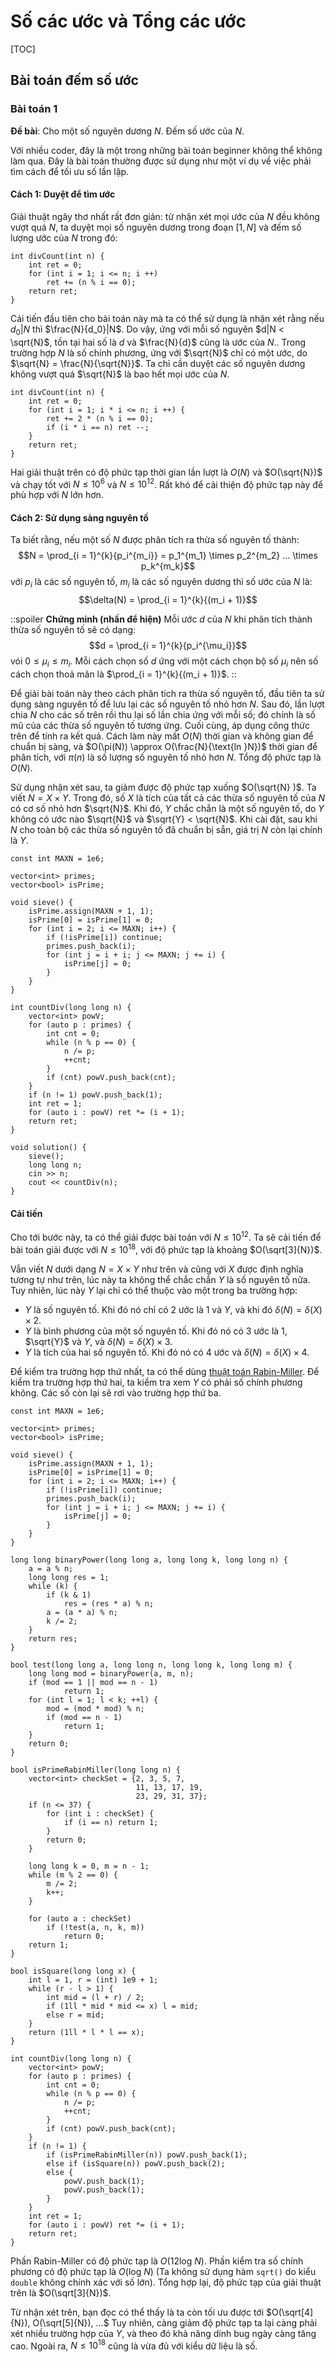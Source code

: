 # Số các ước và Tổng các ước

[TOC]

## Bài toán đếm số ước

### Bài toán 1

**Đề bài**: Cho một số nguyên dương $N$. Đếm số ước của $N$.

Với nhiều coder, đây là một trong những bài toán beginner không thể không làm qua. Đây là bài toán thường được sử dụng như một ví dụ về việc phải tìm cách để tối ưu số lần lặp.

#### Cách 1: Duyệt để tìm ước

Giải thuật ngây thơ nhất rất đơn giản: từ nhận xét mọi ước của $N$ đều không vượt quá $N$, ta duyệt mọi số nguyên dương trong đoạn $[1, N]$ và đếm số lượng ước của $N$ trong đó:

```cpp=
int divCount(int n) {
    int ret = 0;
    for (int i = 1; i <= n; i ++)
        ret += (n % i == 0);
    return ret;
}
```

Cải tiến đầu tiên cho bài toán này mà ta có thể sử dụng là nhận xét rằng nếu $d_0|N$ thì $\frac{N}{d_0}|N$. Do vậy, ứng với mỗi số nguyên $d|N < \sqrt{N}$, tồn tại hai số là $d$ và $\frac{N}{d}$ cũng là ước của $N$.. Trong trường hợp $N$ là số chính phương, ứng với $\sqrt{N}$ chỉ có một ước, do $\sqrt{N} = \frac{N}{\sqrt{N}}$. Ta chỉ cần duyệt các số nguyên dương không vượt quá $\sqrt{N}$ là bao hết mọi ước của $N$.

```cpp=
int divCount(int n) {
    int ret = 0;
    for (int i = 1; i * i <= n; i ++) {
        ret += 2 * (n % i == 0);
        if (i * i == n) ret --;
    }
    return ret;
}
```

Hai giải thuật trên có độ phức tạp thời gian lần lượt là $O(N)$ và $O(\sqrt{N})$ và chạy tốt với $N \leq 10^6$ và $N \leq 10^{12}$. Rất khó để cải thiện độ phức tạp này để phù hợp với $N$ lớn hơn.

#### Cách 2: Sử dụng sàng nguyên tố

Ta biết rằng, nếu một số $N$ được phân tích ra thừa số nguyên tố thành:
$$N = \prod_{i = 1}^{k}{p_i^{m_i}} = p_1^{m_1} \times p_2^{m_2} ... \times p_k^{m_k}$$
với $p_i$ là các số nguyên tố, $m_i$ là các số nguyên dương thì số ước của $N$ là:
$$\delta(N) = \prod_{i = 1}^{k}{(m_i + 1)}$$

::spoiler **Chứng minh (nhấn để hiện)**
Mỗi ước $d$ của $N$ khi phân tích thành thừa số nguyên tố sẽ có dạng:
$$d = \prod_{i = 1}^{k}{p_i^{\mu_i}}$$
vói $0 \leq \mu_i \leq m_i$.
Mỗi cách chọn số $d$ ứng với một cách chọn bộ số $\mu_i$ nên số cách chọn thoả mãn là $\prod_{i = 1}^{k}{(m_i + 1)}$.
::

Để giải bài toán này theo cách phân tích ra thừa số nguyên tố, đầu tiên ta sử dụng sàng nguyên tố để lưu lại các số nguyên tố nhỏ hơn $N$. Sau đó, lần lượt chia $N$ cho các số trên rồi thu lại số lần chia ứng với mỗi số; đó chính là số mũ của các thừa số nguyên tố tương ứng. Cuối cùng, áp dụng công thức trên để tính ra kết quả. Cách làm này mất $O(N)$ thời gian và không gian để chuẩn bị sàng, và $O(\pi(N)) \approx O(\frac{N}{\text{ln }N})$ thời gian để phân tích, với $\pi(n)$ là số lượng số nguyên tố nhỏ hơn $N$. Tổng độ phức tạp là $O(N)$.

Sử dụng nhận xét sau, ta giảm được độ phức tạp xuống $O(\sqrt{N} )$. Ta viết $N = X \times Y$. Trong đó, số $X$ là tích của tất cả các thừa số nguyên tố của $N$ có cơ số nhỏ hơn $\sqrt{N}$. Khi đó, $Y$ chắc chắn là một số nguyên tố, do $Y$ không có ước nào $\sqrt{N}$ và $\sqrt{Y} < \sqrt{N}$. Khi cài đặt, sau khi $N$ cho toàn bộ các thừa số nguyên tố đã chuẩn bị sẵn, giá trị $N$ còn lại chính là $Y$.

```cpp=
const int MAXN = 1e6;

vector<int> primes;
vector<bool> isPrime;

void sieve() {
    isPrime.assign(MAXN + 1, 1);
    isPrime[0] = isPrime[1] = 0;
    for (int i = 2; i <= MAXN; i++) {
        if (!isPrime[i]) continue;
        primes.push_back(i);
        for (int j = i + i; j <= MAXN; j += i) {
            isPrime[j] = 0;
        }
    }
}

int countDiv(long long n) {
    vector<int> powV;
    for (auto p : primes) {
        int cnt = 0;
        while (n % p == 0) {
            n /= p;
            ++cnt;
        }
        if (cnt) powV.push_back(cnt);
    }
    if (n != 1) powV.push_back(1);
    int ret = 1;
    for (auto i : powV) ret *= (i + 1);
    return ret;
}

void solution() {
    sieve();
    long long n;
    cin >> n;
    cout << countDiv(n);
}
```

#### Cải tiến

Cho tới bước này, ta có thể giải được bài toán với $N \leq 10^{12}$. Ta sẽ cải tiến để bài toán giải được với $N \leq 10^{18}$, với độ phức tạp là khoảng $O(\sqrt[3]{N})$.

Vẫn viết $N$ dưới dạng $N = X \times Y$ như trên và cũng với $X$ được định nghĩa tương tự như trên, lúc này ta không thể chắc chắn $Y$ là số nguyên tố nữa. Tuy nhiên, lúc này $Y$ lại chỉ có thể thuộc vào một trong ba trường hợp:

-   $Y$ là số nguyên tố. Khi đó nó chỉ có $2$ ước là $1$ và $Y$, và khi đó $\delta(N) = \delta(X) \times 2$.
-   $Y$ là bình phương của một số nguyên tố. Khi đó nó có $3$ ước là $1$, $\sqrt{Y}$ và $Y$, và $\delta(N) = \delta(X) \times 3$.
-   $Y$ là tích của hai số nguyên tố. Khi đó nó có $4$ ước và $\delta(N) = \delta(X) \times 4$.

Để kiểm tra trường hợp thứ nhất, ta có thể dùng [thuật toán Rabin-Miller](https://vnoi.info/wiki/algo/algebra/primality_check.md#3-thu%E1%BA%ADt-to%C3%A1n-rabin-miller). Để kiểm tra trường hợp thứ hai, ta kiểm tra xem $Y$ có phải số chính phương không. Các số còn lại sẽ rơi vào trường hợp thứ ba.

```cpp=
const int MAXN = 1e6;

vector<int> primes;
vector<bool> isPrime;

void sieve() {
    isPrime.assign(MAXN + 1, 1);
    isPrime[0] = isPrime[1] = 0;
    for (int i = 2; i <= MAXN; i++) {
        if (!isPrime[i]) continue;
        primes.push_back(i);
        for (int j = i + i; j <= MAXN; j += i) {
            isPrime[j] = 0;
        }
    }
}

long long binaryPower(long long a, long long k, long long n) {
    a = a % n;
    long long res = 1;
    while (k) {
        if (k & 1)
            res = (res * a) % n;
        a = (a * a) % n;
        k /= 2;
    }
    return res;
}

bool test(long long a, long long n, long long k, long long m) {
    long long mod = binaryPower(a, m, n);
    if (mod == 1 || mod == n - 1)
            return 1;
    for (int l = 1; l < k; ++l) {
        mod = (mod * mod) % n;
        if (mod == n - 1)
            return 1;
    }
    return 0;
}

bool isPrimeRabinMiller(long long n) {
    vector<int> checkSet = {2, 3, 5, 7, 
                            11, 13, 17, 19, 
                            23, 29, 31, 37};
    if (n <= 37) {
        for (int i : checkSet) {
            if (i == n) return 1;
        }
        return 0;
    }

    long long k = 0, m = n - 1;
    while (m % 2 == 0) {
        m /= 2;
        k++;
    }

    for (auto a : checkSet)
        if (!test(a, n, k, m))
            return 0;
    return 1;
}

bool isSquare(long long x) {
    int l = 1, r = (int) 1e9 + 1;
    while (r - l > 1) {
        int mid = (l + r) / 2;
        if (1ll * mid * mid <= x) l = mid;
        else r = mid;
    }
    return (1ll * l * l == x);
}

int countDiv(long long n) {
    vector<int> powV;
    for (auto p : primes) {
        int cnt = 0;
        while (n % p == 0) {
            n /= p;
            ++cnt;
        }
        if (cnt) powV.push_back(cnt);
    }
    if (n != 1) {
        if (isPrimeRabinMiller(n)) powV.push_back(1);
        else if (isSquare(n)) powV.push_back(2);
        else {
            powV.push_back(1);
            powV.push_back(1);
        }
    }
    int ret = 1;
    for (auto i : powV) ret *= (i + 1);
    return ret;
}
```

Phần Rabin-Miller có độ phức tạp là $O(12\text{log }N)$. Phần kiểm tra số chính phương có độ phức tạp là $O(\text{log }N)$ (Ta không sử dụng hàm `sqrt()` do kiểu `double` không chính xác với số lớn). Tổng hợp lại, độ phức tạp của giải thuật trên là $O(\sqrt[3]{N})$.

Từ nhận xét trên, bạn đọc có thể thấy là ta còn tối ưu được tới $O(\sqrt[4]{N}), O(\sqrt[5]{N}), ...$ Tuy nhiên, càng giảm độ phức tạp ta lại càng phải xét nhiều trường hợp của $Y$, và theo đó khả năng dính bug ngày càng tăng cao. Ngoài ra, $N \leq 10^{18}$ cũng là vừa đủ với kiểu dữ liệu là số.